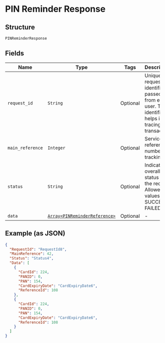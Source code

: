 
# PIN Reminder Response

## Structure

`PINReminderResponse`

## Fields

| Name | Type | Tags | Description |
|  --- | --- | --- | --- |
| `request_id` | `String` | Optional | Unique request identifier passed from end user. This identifier helps in tracing a transaction |
| `main_reference` | `Integer` | Optional | Service reference number for tracking. |
| `status` | `String` | Optional | Indicates overall status of the request. Allowed values: SUCCESS, FAILED |
| `data` | [`Array<PINReminderReference>`](../../doc/models/pin-reminder-reference.md) | Optional | - |

## Example (as JSON)

```json
{
  "RequestId": "RequestId8",
  "MainReference": 42,
  "Status": "Status4",
  "Data": [
    {
      "CardId": 224,
      "PANID": 0,
      "PAN": 154,
      "CardExpiryDate": "CardExpiryDate6",
      "ReferenceId": 108
    },
    {
      "CardId": 224,
      "PANID": 0,
      "PAN": 154,
      "CardExpiryDate": "CardExpiryDate6",
      "ReferenceId": 108
    }
  ]
}
```

